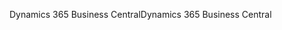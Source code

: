 <span data-ttu-id="fac45-101">Dynamics 365 Business Central</span><span class="sxs-lookup"><span data-stu-id="fac45-101">Dynamics 365 Business Central</span></span>
